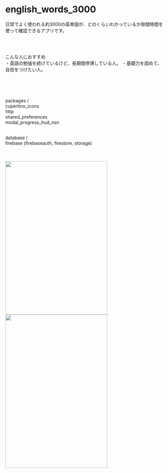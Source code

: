 # english_words_3000

日常でよく使われる約3000の英単語が、どのくらいわかっているか隙間時間を使って確認できるアプリです。

<br />
<br />

こんな人におすすめ<br />
・英語の勉強を続けているけど、長期間停滞している人。
・基礎力を固めて、自信をつけたい人。

<br />
<br />
<br />

packages /<br />
cupertino_icons<br />
http<br />
shared_preferences<br />
modal_progress_hud_nsn<br />
<br />

database /<br />
firebase (firebaseauth, firestore, storage) 
<br />
<br />
<br />

<img src="https://user-images.githubusercontent.com/79197092/122663193-9bf8a380-d1d3-11eb-8615-5c900074860f.png" width="320" height="480">
<img src="https://user-images.githubusercontent.com/79197092/124226070-6f357c00-db43-11eb-9c27-c6bf2a7429dc.gif" width="320" height="480">
